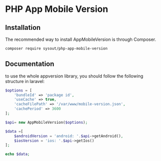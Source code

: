 # PHP App Mobile Version

Installation
------------

The recommended way to install AppMobileVersion is through Composer.

```bash
composer require sysout/php-app-mobile-version
```
Documentation
-------------

to use the whole appversion library, you should follow the following structure in laravel:

```php
$options = [
    'bundleId' => 'package id',
    'useCache' => true,
    'cacheFilePath' => '/var/www/mobile-version.json',
    'cachePeriod' => 3600
];

$api= new AppMobileVersion($options);

$data =[
    $androidVersion = 'android: '.$api->getAndroid(),
    $iosVersion = 'ios: '.$api->getIos()
];

echo $data;
```


